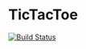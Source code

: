 # TicTacToe
[![Build Status](https://travis-ci.org/HugbBestiHopurinn/tictactoe.png)](https://travis-ci.org/HugbBestiHopurinn/tictactoe)
